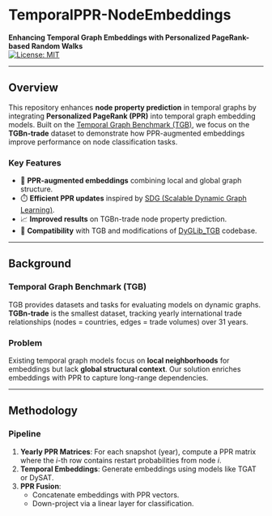 # TemporalPPR-NodeEmbeddings  
**Enhancing Temporal Graph Embeddings with Personalized PageRank-based Random Walks**  
[![License: MIT](https://img.shields.io/badge/License-MIT-yellow.svg)](https://opensource.org/licenses/MIT)

---

## Overview  
This repository enhances **node property prediction** in temporal graphs by integrating **Personalized PageRank (PPR)** into temporal graph embedding models. Built on the [Temporal Graph Benchmark (TGB)](https://tgb.complexdatalab.com/), we focus on the **TGBn-trade** dataset to demonstrate how PPR-augmented embeddings improve performance on node classification tasks.

### Key Features  
- 🎯 **PPR-augmented embeddings** combining local and global graph structure.  
- ⏱️ **Efficient PPR updates** inspired by [SDG (Scalable Dynamic Graph Learning)](https://github.com/DongqiFu/SDG).  
- 📈 **Improved results** on TGBn-trade node property prediction.  
- 🧩 **Compatibility** with TGB and modifications of [DyGLib_TGB](https://github.com/yule-BUAA/DyGLib_TGB) codebase.  

---

## Background  
### Temporal Graph Benchmark (TGB)  
TGB provides datasets and tasks for evaluating models on dynamic graphs. **TGBn-trade** is the smallest dataset, tracking yearly international trade relationships (nodes = countries, edges = trade volumes) over 31 years.  

### Problem  
Existing temporal graph models focus on **local neighborhoods** for embeddings but lack **global structural context**. Our solution enriches embeddings with PPR to capture long-range dependencies.  

---

## Methodology  
### Pipeline  
1. **Yearly PPR Matrices**: For each snapshot (year), compute a PPR matrix where the *i*-th row contains restart probabilities from node *i*.  
2. **Temporal Embeddings**: Generate embeddings using models like TGAT or DySAT.  
3. **PPR Fusion**:  
   - Concatenate embeddings with PPR vectors.  
   - Down-project via a linear layer for classification.  

